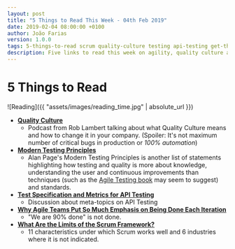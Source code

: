 ```yaml
---
layout: post
title: "5 Things to Read This Week - 04th Feb 2019"
date: 2019-02-04 08:00:00 +0100
author: João Farias
version: 1.0.0
tags: 5-things-to-read scrum quality-culture testing api-testing get-things-done
description: Five links to read this week on agility, quality culture and API Testing
---
```


# 5 Things to Read

![Reading]({{ "assets/images/reading_time.jpg" | absolute_url }})

- **[Quality Culture](https://qablog.practitest.com/quality-culture/)**
  - Podcast from Rob Lambert talking about what Quality Culture means and how to change it in your company. (Spoiler: It's not maximum number of critical bugs in production or _100% automation_)
- **[Modern Testing Principles](https://ministryoftesting.com/dojo/lessons/modern-testing-principles)**
  - Alan Page's Modern Testing Principles is another list of statements highlighting how testing and quality is more about knowledge, understanding the user and continuous improvements than techniques (such as the [Agile Testing book](https://www.amazon.com/Agile-Testing-Practical-Guide-Testers/dp/0321534468) may seem to suggest) and standards.
- **[Test Specification and Metrics for API Testing](https://club.ministryoftesting.com/t/test-specification-and-metrics-for-api-testing/21937)**
  - Discussion about meta-topics on API Testing
- **[Why Agile Teams Put So Much Emphasis on Being Done Each Iteration](https://www.mountaingoatsoftware.com/blog/why-agile-teams-put-so-much-emphasis-on-being-done-each-iteration#When:17:00:00Z)**
  - "We are 90% done" is not done.
- **[What Are the Limits of the Scrum Framework?](https://agilepainrelief.com/notesfromatooluser/2019/01/what-are-the-limits-of-the-scrum-framework.html)**
  - 11 characteristics under which Scrum works well and 6 industries where it is not indicated.
